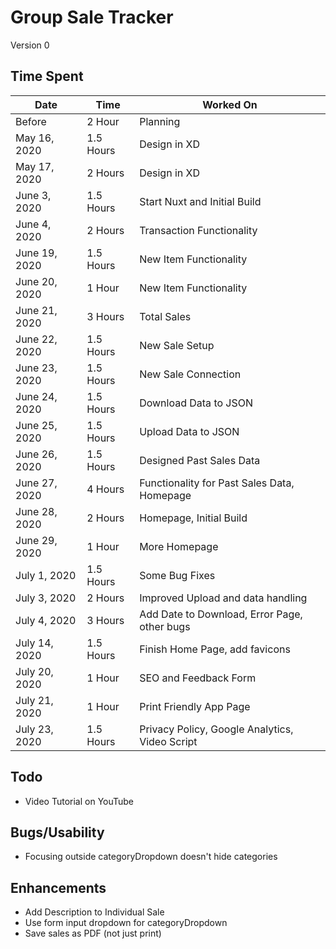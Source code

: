 # Group Sale Tracker

Version 0

## Time Spent

| Date          | Time      | Worked On                                      |
| ------------- | --------- | ---------------------------------------------- |
| Before        | 2 Hour    | Planning                                       |
| May 16, 2020  | 1.5 Hours | Design in XD                                   |
| May 17, 2020  | 2 Hours   | Design in XD                                   |
| June 3, 2020  | 1.5 Hours | Start Nuxt and Initial Build                   |
| June 4, 2020  | 2 Hours   | Transaction Functionality                      |
| June 19, 2020 | 1.5 Hours | New Item Functionality                         |
| June 20, 2020 | 1 Hour    | New Item Functionality                         |
| June 21, 2020 | 3 Hours   | Total Sales                                    |
| June 22, 2020 | 1.5 Hours | New Sale Setup                                 |
| June 23, 2020 | 1.5 Hours | New Sale Connection                            |
| June 24, 2020 | 1.5 Hours | Download Data to JSON                          |
| June 25, 2020 | 1.5 Hours | Upload Data to JSON                            |
| June 26, 2020 | 1.5 Hours | Designed Past Sales Data                       |
| June 27, 2020 | 4 Hours   | Functionality for Past Sales Data, Homepage    |
| June 28, 2020 | 2 Hours   | Homepage, Initial Build                        |
| June 29, 2020 | 1 Hour    | More Homepage                                  |
| July 1, 2020  | 1.5 Hours | Some Bug Fixes                                 |
| July 3, 2020  | 2 Hours   | Improved Upload and data handling              |
| July 4, 2020  | 3 Hours   | Add Date to Download, Error Page, other bugs   |
| July 14, 2020 | 1.5 Hours | Finish Home Page, add favicons                 |
| July 20, 2020 | 1 Hour    | SEO and Feedback Form                          |
| July 21, 2020 | 1 Hour    | Print Friendly App Page                        |
| July 23, 2020 | 1.5 Hours | Privacy Policy, Google Analytics, Video Script |

## Todo

- Video Tutorial on YouTube

## Bugs/Usability

- Focusing outside categoryDropdown doesn't hide categories

## Enhancements

- Add Description to Individual Sale
- Use form input dropdown for categoryDropdown
- Save sales as PDF (not just print)
